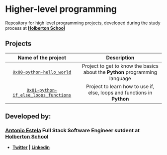 # Higher-level programming

Repository for high level programming projects, developed during the study process at **[Holberton School](https://www.holbertonschool.com/)**

## Projects

|                     Name of the project                      |                         Description                          |
| :----------------------------------------------------------: | :----------------------------------------------------------: |
| [`0x00-python-hello_world`](https://github.com/AntonioEstela/holbertonschool-higher_level_programming/tree/master/0x00-python-hello_world) | Project to get to know the basics about the **Python** programming language |
| [`0x01-python-if_else_loops_functions`](https://github.com/AntonioEstela/holbertonschool-higher_level_programming/tree/master/0x01-python-if_else_loops_functions) | Project to learn how to use if, else, loops and functions in **Python** |

## Developed by:

### [**Antonio Estela**](https://github.com/AntonioEstela) Full Stack Software Engineer sutdent at [**Holberton School**](https://www.holbertonschool.com/)

-  [**Twitter**](https://twitter.com/Antonio__Estela) **|** [**Linkedin**](https://www.linkedin.com/in/antonio-josé-estela-7b2a64156/)

